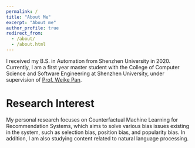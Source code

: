 ```yaml
---
permalink: /
title: "About Me"
excerpt: "About me"
author_profile: true
redirect_from: 
  - /about/
  - /about.html
---
```


I received my B.S. in Automation from Shenzhen University in 2020. Currently, I am a first year master student with the College of Computer Science and Software Engineering at Shenzhen University, under supervision of [Prof. Weike Pan](http://csse.szu.edu.cn/staff/panwk/index.html).

# Research Interest
My personal research focuses on Counterfactual Machine Learning for Recommendation Systems, which aims to solve various bias issues existing in the system, such as selection bias, position bias, and popularity bias. In addition, I am also studying content related to natural language processing.
